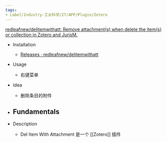 ```yaml
---
tags:
- Label/Industry-工业科学/IT/APP/Plugin/Zotero
---
```


[redleafnew/delitemwithatt: Remove attachment(s) when delete the item(s) or collection in Zotero and JurisM.](https://github.com/redleafnew/delitemwithatt)

- Installation
    - [Releases · redleafnew/delitemwithatt](https://github.com/redleafnew/delitemwithatt/releases)

- Usage
    - 右键菜单

- Idea
    - 删除条目的附件

- Fundamentals
    - 

- Description
    - Del Item With Attachment 是一个 [[Zotero]] 插件
